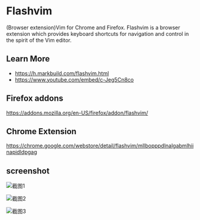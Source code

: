 # Flashvim
(Browser extension)Vim for Chrome and Firefox.
Flashvim is a browser extension which provides keyboard shortcuts for navigation and control in the spirit of the Vim editor. 

## Learn More
- https://h.markbuild.com/flashvim.html
- https://www.youtube.com/embed/c-Jeg5Cn8co

## Firefox addons
https://addons.mozilla.org/en-US/firefox/addon/flashvim/

## Chrome Extension
https://chrome.google.com/webstore/detail/flashvim/mllbopppdlnalgabmlhiinapidldpgag

## screenshot
![截图1](https://h.markbuild.com/flashvim/img/flashvim_1.jpg)

![截图2](https://h.markbuild.com/flashvim/img/flashvim_2.jpg)

![截图3](https://addons.mozilla.org/user-media/previews/full/280/280670.png?modified=1680325153)
